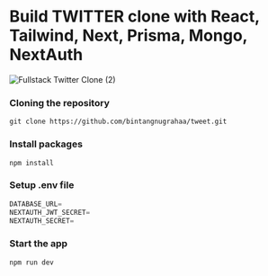 # Build TWITTER clone with React, Tailwind, Next, Prisma, Mongo, NextAuth

![Fullstack Twitter Clone (2)](https://user-images.githubusercontent.com/23248726/224405420-03112a76-250a-4283-992c-60e235170678.png)

### Cloning the repository

```shell
git clone https://github.com/bintangnugrahaa/tweet.git
```

### Install packages

```shell
npm install
```

### Setup .env file


```js
DATABASE_URL=
NEXTAUTH_JWT_SECRET=
NEXTAUTH_SECRET=
```

### Start the app

```shell
npm run dev
```
